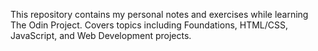 This repository contains my personal notes and exercises while learning The Odin Project. 
Covers topics including Foundations, HTML/CSS, JavaScript, and Web Development projects.
